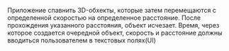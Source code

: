 Приложение спавнить 3D-обхекты, которые затем перемещаются с определенной скоростью на определенное расстояние. После прохождения указанного расстояния, объект исчезает. Время, через которое создается очередной объект, скорость и расстояние должны вводиться пользователем в текстовых полях(UI)
